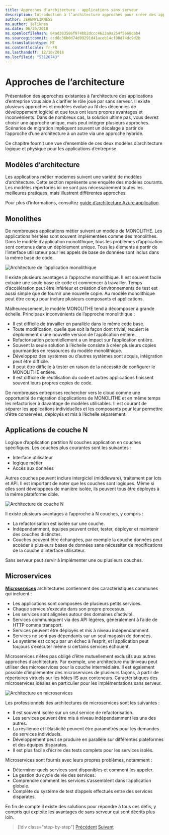 ```yaml
---
title: Approches d’architecture - applications sans serveur
description: Introduction à l’architecture approches pour créer des applications d’entreprise basée sur le cloud, à partir des architectures multicouches pour sans serveur.
author: JEREMYLIKNESS
ms.author: jeliknes
ms.date: 06/26/2018
ms.openlocfilehash: 04ad383586f974bb2dccc4623a9a254f5668dab4
ms.sourcegitcommit: ccd8c36b0d74d99291d41aceb14cf98d74dc9d2b
ms.translationtype: MT
ms.contentlocale: fr-FR
ms.lasthandoff: 12/10/2018
ms.locfileid: "53126743"
---
```

# <a name="architecture-approaches"></a>Approches de l’architecture

Présentation des approches existantes à l’architecture des applications d’entreprise vous aide à clarifier le rôle joué par sans serveur. Il existe plusieurs approches et modèles évolué au fil des décennies de développement logiciel et que tous ont leurs propres avantages et inconvénients. Dans de nombreux cas, la solution ultime pas, vous devrez choisir une approche unique, mais peut intégrer plusieurs approches. Scénarios de migration impliquent souvent un décalage à partir de l’approche d’une architecture à un autre via une approche hybride.

Ce chapitre fournit une vue d’ensemble de ces deux modèles d’architecture logique et physique pour les applications d’entreprise.

## <a name="architecture-patterns"></a>Modèles d’architecture

Les applications métier modernes suivent une variété de modèles d’architecture. Cette section représente une enquête des modèles courants. Les modèles répertoriés ici ne sont pas nécessairement toutes les meilleures pratiques, mais illustrent différentes approches.

Pour plus d’informations, consultez [guide d’architecture Azure application](https://docs.microsoft.com/azure/architecture/guide/).

## <a name="monoliths"></a>Monolithes

De nombreuses applications métier suivent un modèle de MONOLITHE. Les applications héritées sont souvent implémentées comme des monolithes. Dans le modèle d’application monolithique, tous les problèmes d’application sont contenus dans un déploiement unique. Tous les éléments à partir de l’interface utilisateur pour les appels de base de données sont inclus dans la même base de code.

![Architecture de l’application monolithique](./media/monolith-architecture.png)

Il existe plusieurs avantages à l’approche monolithique. Il est souvent facile extraire une seule base de code et commencer à travailler. Temps d’accélération peut être inférieur et création d’environnements de test est aussi simple que de fournir une nouvelle copie. Au modèle monolithique peut être conçu pour inclure plusieurs composants et applications.

Malheureusement, le modèle MONOLITHE tend à décomposer à grande échelle. Principaux inconvénients de l’approche monolithique :

* Il est difficile de travailler en parallèle dans le même code base.
* Toute modification, quelle que soit la façon dont trivial, requiert le déploiement d’une nouvelle version de l’application entière.
* Refactorisation potentiellement a un impact sur l’application entière.
* Souvent la seule solution à l’échelle consiste à créer plusieurs copies gourmandes en ressources du modèle monolithique.
* Développez des systèmes ou d’autres systèmes sont acquis, intégration peut être difficile.
* Il peut être difficile à tester en raison de la nécessité de configurer le MONOLITHE entière.
* Il est difficile de réutilisation du code et autres applications finissent souvent leurs propres copies de code.

De nombreuses entreprises rechercher vers le cloud comme une opportunité de migration d’applications de MONOLITHE et en même temps les refactoriser à davantage de modèles utilisables. Il est courant de séparer les applications individuelles et les composants pour leur permettre d’être conservées, déployés et mis à l’échelle séparément.

## <a name="n-layer-applications"></a>Applications de couche N

Logique d’application partition N couches application en couches spécifiques. Les couches plus courantes sont les suivantes :

* Interface utilisateur
* logique métier
* Accès aux données

Autres couches peuvent inclure intergiciel (middleware), traitement par lots et API. Il est important de noter que les couches sont logiques. Même si elles sont développées de manière isolée, ils peuvent tous être déployés à la même plateforme cible.

![Architecture de couche N](./media/n-layer-architecture.png)

Il existe plusieurs avantages à l’approche à N couches, y compris :

* La refactorisation est isolée sur une couche.
* Indépendamment, équipes peuvent créer, tester, déployer et maintenir des couches distinctes.
* Couches peuvent être échangées, par exemple la couche données peut accéder à plusieurs bases de données sans nécessiter de modifications de la couche d’interface utilisateur.

Sans serveur peut servir à implémenter une ou plusieurs couches.

## <a name="microservices"></a>Microservices

**[Microservices](https://docs.microsoft.com/azure/architecture/guide/architecture-styles/microservices)**  architectures contiennent des caractéristiques communes qui incluent :

* Les applications sont composées de plusieurs petits services.
* Chaque service s’exécute dans son propre processus.
* Les services sont alignées autour des domaines d’activité.
* Services communiquent via des API légères, généralement à l’aide de HTTP comme transport.
* Services peuvent être déployés et mis à niveau indépendamment.
* Services ne sont pas dépendants sur un seul magasin de données.
* Le système est conçu par un échec à l’esprit, et l’application peut toujours s’exécuter même si certains services échouent.

Microservices n’êtes pas obligé d’être mutuellement exclusifs aux autres approches d’architecture. Par exemple, une architecture multiniveau peut utiliser des microservices pour la couche intermédiaire. Il est également possible d’implémenter des microservices de plusieurs façons, à partir de répertoires virtuels sur les hôtes IIS aux conteneurs. Caractéristiques des microservices idéales en particulier pour les implémentations sans serveur.

![Architecture en microservices](./media/microservices-architecture.png)

Les professionnels des architectures de microservices sont les suivantes :

* Il est souvent isolée sur un seul service de refactorisation.
* Les services peuvent être mis à niveau indépendamment les uns des autres.
* La résilience et l’élasticité peuvent être paramétrés pour les demandes de services individuels.
* Développement peut se produire en parallèle sur différentes plateformes et des équipes disparates.
* Il est plus facile d’écrire des tests complets pour les services isolés.

Microservices sont fournis avec leurs propres problèmes, notamment :

* Déterminer quels services sont disponibles et comment les appeler.
* La gestion du cycle de vie des services.
* Comprendre comment les services s’assemblent dans l’application globale.
* Complète du système de test d’appels effectués entre des services disparates.

En fin de compte il existe des solutions pour répondre à tous ces défis, y compris qui exploite les avantages de sans serveur qui sont décrits plus loin.

>[!div class="step-by-step"]
>[Précédent](index.md)
>[Suivant](architecture-deployment-approaches.md)